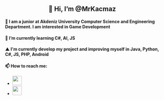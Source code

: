 <h2 align = "center"> 👋 Hi, I’m @MrKacmaz</h2>
<h4>👀 I am a junior at Akdeniz University Computer Science and Engineering Department. I am interested in Game Development</h4>
<h4>🌱 I’m currently learning C#, AI, JS</h4>
<h4>▲ I'm currently develop my project and improving myself in Java, Python, C#, JS, PHP, Android</h4>
<h4>📫 How to reach me:</h4>

<ul>
  <li>
    <a href ="https://www.linkedin.com/in/alperen-ka%C3%A7maz-2202/">
      <img src="https://image.flaticon.com/icons/png/512/61/61109.png" width="30" height="30">
    </a>
    
  </li>
  <li>
    <a href="mailto:alperen703.akm@gmail.com">
      <img src = "https://cdn4.iconfinder.com/data/icons/logos-brands-in-colors/48/google-gmail-256.png" width="30" height="30">
    </a>
     
  </li>
</ul>







<!---
MrKacmaz/MrKacmaz is a ✨ special ✨ repository because its `README.md` (this file) appears on your GitHub profile.
You can click the Preview link to take a look at your changes.
--->
